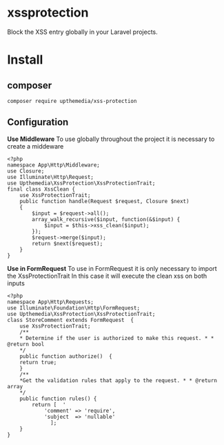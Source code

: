 # xssprotection
Block the XSS entry globally in your Laravel projects.
# Install 
## composer
    composer require upthemedia/xss-protection

## Configuration
**Use Middleware**
To use globally throughout the project it is necessary to create a middeware

    <?php
    namespace App\Http\Middleware;  
    use Closure;
    use Illuminate\Http\Request;
    use Upthemedia\XssProtection\XssProtectionTrait;  
    final class XssClean {  
	    use XssProtectionTrait;  
	    public function handle(Request $request, Closure $next)  
	    {  
		    $input = $request->all();  
		    array_walk_recursive($input, function(&$input) {  
			    $input = $this->xss_clean($input);  
			});  
			$request->merge($input);  
			return $next($request);
		}
	}
**Use in FormRequest**
To use in FormRequest it is only necessary to import the XssProtectionTrait
In this case it will execute the clean xss on both inputs

    <?php  
    namespace App\Http\Requests;  
    use Illuminate\Foundation\Http\FormRequest;
    use Upthemedia\XssProtection\XssProtectionTrait;  
    class StoreComment extends FormRequest  {  
	    use XssProtectionTrait;  
	    /**  
	    * Determine if the user is authorized to make this request. * * @return bool  
	    */  
	    public function authorize()  {  
	    return true;
	    }  
	    /**
	    *Get the validation rules that apply to the request. * * @return array  
	    */  
	    public function rules() {  
		    return [  '
			    'comment' => 'require', 
			    'subject  => 'nullable'
			      ];
		}
	}
